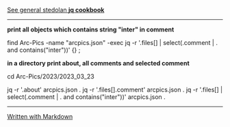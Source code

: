 [See general stedolan **jq cookbook**](https://github.com/stedolan/jq/wiki/Cookbook)
***
**print all objects which contains string "inter" in comment**

find Arc-Pics -name "arcpics.json" -exec jq -r '.files[] | select(.comment | . and contains("inter"))' {} \;

**in a directory print about, all comments and selected comment**

cd Arc-Pics/2023/2023_03_23 

jq -r '.about' arcpics.json . 
jq -r '.files[].comment' arcpics.json . 
jq -r '.files[] | select(.comment | . and contains("inter"))' arcpics.json . 
***
[Written with Markdown](https://www.markdownguide.org/basic-syntax/)

